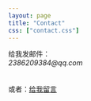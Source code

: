 ---layout: pagetitle: "Contact"css: ["contact.css"]---<div class="col s12">给我发邮件：<address>2386209384@qq.com</address><br/><br/>或者：<a href="http://free.3v.do/gbook/index.asp?username=knightyun">给我留言</a></div>